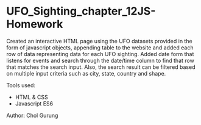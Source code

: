 # UFO_Sighting_chapter_12JS-Homework

Created an interactive HTML page using the UFO datasets provided in the form of javascript objects, appending table to the website and added each row of data representing data for each UFO sighting.
Added date form that listens for events and search through the date/time column to find that row that matches the search input.
Also, the search result can be filtered based on multiple input criteria such as city, state, country and shape.

Tools used: 
* HTML & CSS 
* Javascript ES6

Author:
Chol Gurung

